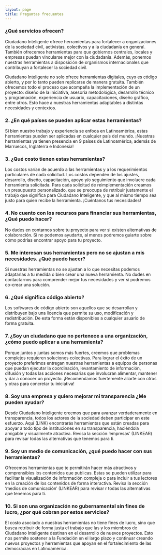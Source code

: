 ```yaml
---
layout: page
title: Preguntas frecuentes
---
```


### ¿Qué servicios ofrecen?
Ciudadano Inteligente ofrece herramientas para fortalecer a organizaciones de la sociedad civil, activistas, colectivos y a la ciudadanía en general. También  ofrecemos herramientas para que gobiernos centrales, locales y empresas puedan vincularse mejor con la ciudadanía. Además, ponemos nuestras herramientas a disposición de organismos internacionales que contribuyan a fortalecer la sociedad civil.

Ciudadano Inteligente no solo ofrece herramientas digitales, cuyo es código abierto, y por lo tanto pueden replicarse de manera gratuita. También ofrecemos todo el proceso que acompaña la implementación de un proyecto: diseño de la iniciativa, asesoría metodológica, desarrollo técnico y programación, experiencia de usuario, capacitaciones, diseño gráfico, entre otros. Esto hace a nuestras herramientas adaptables a distintas necesidades y contextos.

### 2. ¿En qué países se pueden aplicar estas herramientas?

Si bien nuestro trabajo y experiencia se enfoca en Latinoamérica, estas herramientas pueden ser aplicadas en cualquier país del mundo. ¡Nuestras herramientas ya tienen presencia en 9 países de Latinoamérica, además de Marruecos, Inglaterra e Indonesia!

### 3. ¿Qué costo tienen estas herramientas?

Los costos varían de acuerdo a las herramientas y a los requerimientos particulares de cada solicitud. Los costos dependen de los ajustes, desarrollo, diseño, capacitación, apoyo y/o seguimiento que involucre cada herramienta solicitada. Para cada solicitud de reimplementación creamos un presupuesto personalizado, que se preocupa de retribuir justamente el trabajo que significa para Ciudadano Inteligente, y que al mismo tiempo sea justo para quien recibe la herramienta. ¡Cuéntanos tus necesidades!

### 4. No cuento con los recursos para financiar sus herramientas, ¿Qué puedo hacer?

No dudes en contarnos sobre tu proyecto para ver si existen alternativas de colaboración. Si no podemos ayudarte, al menos podremos guiarte sobre cómo podrías encontrar apoyo para tu proyecto.

### 5. Me interesan sus herramientas pero no se ajustan a mis necesidades. ¿Qué puedo hacer?

Si nuestras herramientas no se ajustan a lo que necesitas podemos adaptarlas a tu medida o bien crear una nueva herramienta. No dudes en contactarnos para comprender mejor tus necesidades y ver si podremos co-crear una solución.

### 6. ¿Qué significa código abierto?

Los softwares de código abierto son aquellos que se desarrollan y distribuyen bajo una licencia que permite su uso, modificación y redistribución. De esta forma están disponibles a cualquier usuario de forma gratuita.

### 7. ¿Soy un ciudadano que no pertenece a una organización, ¿cómo puedo aplicar a una herramienta?

Porque juntos y juntas somos más fuertes, creemos que problemas complejos requieren soluciones colectivas. Para lograr el éxito de un proyecto preferimos entregan nuestras herramientas a equipos de personas que puedan ejecutar la coordinación, levantamiento de información, difusión y todas las acciones necesarias que involucran alimentar, mantener y dar a conocer un proyecto. ¡Recomendamos fuertemente aliarte con otros y otras para concretar tu iniciativa!

### 8. Soy una empresa y quiero mejorar mi transparencia ¿Me pueden ayudar?

Desde Ciudadano Inteligente creemos que para avanzar verdaderamente en transparencia, todos los actores de la sociedad deben participar en este esfuerzo. Aquí (LINK) encontrarás herramientas que están creadas para apoyar a todo tipo de instituciones en su transparencia, haciéndola amigable y visualmente atractiva. Revisa la sección ‘empresas’ (LINKEAR) para revisar todas las alternativas que tenemos para ti.  

### 9. Soy un medio de comunicación, ¿qué puedo hacer con sus herramientas?

Ofrecemos herramientas que te permitirán hacer más atractivos y comprensibles los contenidos que publicas. Estas se pueden utilizar para facilitar la visualización de información compleja o para incluir a tus lectores en la creación de los contenidos de forma interactiva. Revisa la sección ‘medios de comunicación’ (LINKEAR) para revisar r todas las alternativas que tenemos para ti.  

### 10. Si son una organización no gubernamental  sin fines de lucro, ¿por qué cobran por estos servicios?

El costo asociado a nuestras herramientas no tiene fines de lucro, sino que busca retribuir de forma justa el trabajo que las y los miembros de Ciudadano Inteligente destinan en el desarrollo de nuevos proyectos. Esto nos permite sostener a la Fundación en el largo plazo y continuar creando nuevos proyectos y herramientas que apoyan en el fortalecimiento de las democracias en Latinoamérica.
